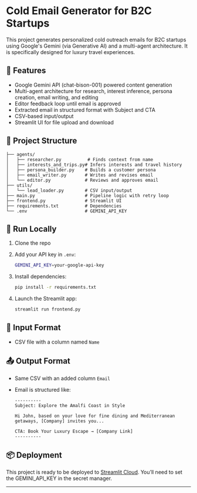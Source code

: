 # Cold Email Generator for B2C Startups

This project generates personalized cold outreach emails for B2C startups using Google's Gemini (via Generative AI) and a multi-agent architecture. It is specifically designed for luxury travel experiences.

## 🚀 Features

* Google Gemini API (chat-bison-001) powered content generation
* Multi-agent architecture for research, interest inference, persona creation, email writing, and editing
* Editor feedback loop until email is approved
* Extracted email in structured format with Subject and CTA
* CSV-based input/output
* Streamlit UI for file upload and download

## 📁 Project Structure

```
├── agents/
│   ├── researcher.py          # Finds context from name
│   ├── interests_and_trips.py# Infers interests and travel history
│   ├── persona_builder.py    # Builds a customer persona
│   ├── email_writer.py       # Writes and revises email
│   └── editor.py             # Reviews and approves email
├── utils/
│   └── lead_loader.py        # CSV input/output
├── main.py                   # Pipeline logic with retry loop
├── frontend.py               # Streamlit UI
├── requirements.txt          # Dependencies
└── .env                      # GEMINI_API_KEY
```

## 🧪 Run Locally

1. Clone the repo
2. Add your API key in `.env`:

   ```bash
   GEMINI_API_KEY=your-google-api-key
   ```
3. Install dependencies:

   ```bash
   pip install -r requirements.txt
   ```
4. Launch the Streamlit app:

   ```bash
   streamlit run frontend.py
   ```

## 📝 Input Format

* CSV file with a column named `Name`

## 📤 Output Format

* Same CSV with an added column `Email`
* Email is structured like:

  ```
  ----------
  Subject: Explore the Amalfi Coast in Style

  Hi John, based on your love for fine dining and Mediterranean getaways, [Company] invites you...

  CTA: Book Your Luxury Escape → [Company Link]
  ----------
  ```

## 📦 Deployment

This project is ready to be deployed to [Streamlit Cloud](https://streamlit.io/cloud). You’ll need to set the GEMINI\_API\_KEY in the secret manager.

---